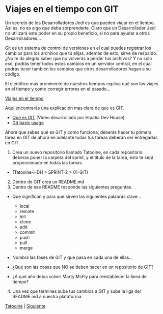 # Viajes en el tiempo con GIT

Un secreto de los Desarrolladores Jedi es que pueden viajar en el tiempo. Así es, no es algo que deba sorprenderte.
Claro que un Desarrollador Jedi no utilizará este poder en su propio beneficio, si no para ayudar a otros Desarrolladores...

Git es un sistema de control de versiones en el cual puedes registrar los cambios para los archivos que tú elijas, además de esto, sirve de respaldo. ¿No te da alegría saber que no volverás a perder tus archivos? Y no solo eso, podrás tener todos estos cambios en un servidor central, en el cual podrás tener también los cambios que otros desarrolladores hagan a su código.

El científico mas prominente de nuestros tiempos explica qué son los viajes en el tiempo y como corregir errores en el pasado...

[Viajes en el tiempo](https://youtu.be/0kzHAqPelcc)


Aquí encontrarás una explicación mas clara de que es GIT.

- [Que es GIT](https://www.youtube.com/watch?v=GDFr8j_ZHwY) (Video desarrollado por Hipatia Dev House)
- [Git basic usage](https://www.youtube.com/watch?v=DXmWPokwmqU)


Ahora que sabes qué es GIT y como funciona, deberás hacer tu primera tarea en GIT de ahora en adelante todas tus tareas deberán ser entregadas en GIT.

1. Crea un nuevo repositorio llamado Tatooine, en cada repositorio deberas poner la carpeta del sprint, y el título de la tarea, esto te será proporcionado en todas las tareas.
  - (Tatooine-HDH > SPRINT-2 > 01-GIT)
2. Dentro de GIT crea un README.md
3. Dentro de ese README responde las siguientes preguntas.
  - Que significan y para que sirven las siguientes palabras clave...
    - local
    - remote
    - init
    - clone
    - add
    - commit
    - push
    - pull
    - merge

  - Nombra las fases de GIT y qué pasa en cada una de ellas...

  - ¿Qué son las cosas que NO se deben hacer en un repositorio de GIT?

  - ¿A qué año debía volver Marty McFly para reestablecer la línea de tiempo?

4.  Una vez que termines sube tus cambios a GIT y sube la liga del README.md a nuestra plataforma.


[Tatooine](tatooine.md) | [Siguiente](git-trello.md)
